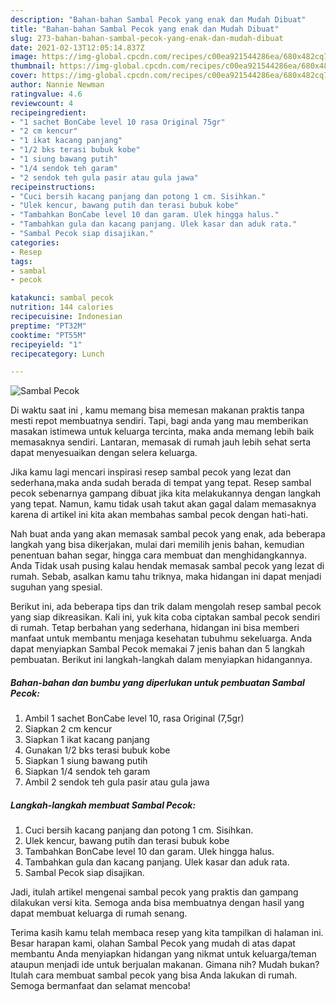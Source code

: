 ```yaml
---
description: "Bahan-bahan Sambal Pecok yang enak dan Mudah Dibuat"
title: "Bahan-bahan Sambal Pecok yang enak dan Mudah Dibuat"
slug: 273-bahan-bahan-sambal-pecok-yang-enak-dan-mudah-dibuat
date: 2021-02-13T12:05:14.837Z
image: https://img-global.cpcdn.com/recipes/c00ea921544286ea/680x482cq70/sambal-pecok-foto-resep-utama.jpg
thumbnail: https://img-global.cpcdn.com/recipes/c00ea921544286ea/680x482cq70/sambal-pecok-foto-resep-utama.jpg
cover: https://img-global.cpcdn.com/recipes/c00ea921544286ea/680x482cq70/sambal-pecok-foto-resep-utama.jpg
author: Nannie Newman
ratingvalue: 4.6
reviewcount: 4
recipeingredient:
- "1 sachet BonCabe level 10 rasa Original 75gr"
- "2 cm kencur"
- "1 ikat kacang panjang"
- "1/2 bks terasi bubuk kobe"
- "1 siung bawang putih"
- "1/4 sendok teh garam"
- "2 sendok teh gula pasir atau gula jawa"
recipeinstructions:
- "Cuci bersih kacang panjang dan potong 1 cm. Sisihkan."
- "Ulek kencur, bawang putih dan terasi bubuk kobe"
- "Tambahkan BonCabe level 10 dan garam. Ulek hingga halus."
- "Tambahkan gula dan kacang panjang. Ulek kasar dan aduk rata."
- "Sambal Pecok siap disajikan."
categories:
- Resep
tags:
- sambal
- pecok

katakunci: sambal pecok 
nutrition: 144 calories
recipecuisine: Indonesian
preptime: "PT32M"
cooktime: "PT55M"
recipeyield: "1"
recipecategory: Lunch

---
```



![Sambal Pecok](https://img-global.cpcdn.com/recipes/c00ea921544286ea/680x482cq70/sambal-pecok-foto-resep-utama.jpg)

Di waktu  saat ini , kamu memang bisa memesan makanan praktis tanpa mesti repot membuatnya sendiri. Tapi, bagi anda yang mau memberikan masakan istimewa untuk keluarga tercinta, maka anda memang lebih baik memasaknya sendiri. Lantaran, memasak di rumah jauh lebih sehat serta dapat menyesuaikan dengan selera keluarga.

Jika kamu lagi mencari inspirasi resep sambal pecok yang lezat dan sederhana,maka anda sudah berada di tempat yang tepat. Resep sambal pecok  sebenarnya gampang dibuat jika kita melakukannya dengan langkah yang tepat. Namun, kamu tidak usah takut akan gagal dalam memasaknya 
karena di artikel ini kita akan membahas sambal pecok dengan hati-hati.  



Nah buat anda yang akan memasak sambal pecok yang enak, ada beberapa langkah yang bisa dikerjakan, mulai dari memilih jenis bahan, kemudian penentuan bahan segar, hingga cara membuat dan menghidangkannya. Anda Tidak usah pusing kalau hendak memasak sambal pecok yang lezat di rumah. Sebab, asalkan kamu  tahu triknya, maka hidangan ini dapat menjadi suguhan yang spesial.

Berikut ini, ada beberapa tips dan trik dalam mengolah resep sambal pecok yang siap dikreasikan. Kali ini, yuk kita coba ciptakan sambal pecok sendiri di rumah. Tetap berbahan yang sederhana, hidangan ini bisa memberi manfaat untuk membantu menjaga kesehatan tubuhmu sekeluarga. Anda dapat menyiapkan Sambal Pecok memakai 7 jenis bahan dan 5 langkah pembuatan. Berikut ini langkah-langkah dalam menyiapkan hidangannya.

<!--inarticleads1-->

##### Bahan-bahan dan bumbu yang diperlukan untuk pembuatan Sambal Pecok:

1. Ambil 1 sachet BonCabe level 10, rasa Original (7,5gr)
1. Siapkan 2 cm kencur
1. Siapkan 1 ikat kacang panjang
1. Gunakan 1/2 bks terasi bubuk kobe
1. Siapkan 1 siung bawang putih
1. Siapkan 1/4 sendok teh garam
1. Ambil 2 sendok teh gula pasir atau gula jawa




<!--inarticleads2-->

##### Langkah-langkah membuat Sambal Pecok:

1. Cuci bersih kacang panjang dan potong 1 cm. Sisihkan.
1. Ulek kencur, bawang putih dan terasi bubuk kobe
1. Tambahkan BonCabe level 10 dan garam. Ulek hingga halus.
1. Tambahkan gula dan kacang panjang. Ulek kasar dan aduk rata.
1. Sambal Pecok siap disajikan.




Jadi, itulah artikel mengenai  sambal pecok  yang praktis dan gampang dilakukan versi kita. Semoga anda bisa membuatnya dengan hasil yang dapat membuat keluarga di rumah senang. 

Terima kasih kamu telah membaca resep yang kita tampilkan di halaman ini. Besar harapan kami, olahan  Sambal Pecok yang mudah di atas dapat membantu Anda menyiapkan hidangan yang nikmat untuk keluarga/teman ataupun menjadi ide untuk berjualan makanan. Gimana nih? Mudah bukan? Itulah cara membuat sambal pecok yang bisa Anda lakukan di rumah. Semoga bermanfaat dan selamat mencoba!

